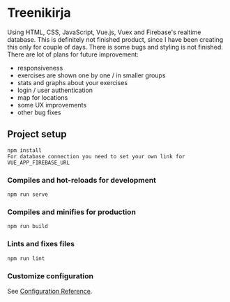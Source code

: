 # Treenikirja
Using HTML, CSS, JavaScript, Vue.js, Vuex and Firebase's realtime database.
This is definitely not finished product, since I have been creating this only for couple of days.
There is some bugs and styling is not finished. There are lot of plans for future improvement:
- responsiveness
- exercises are shown one by one / in smaller groups
- stats and graphs about your exercises
- login / user authentication
- map for locations
- some UX improvements
- other bug fixes

## Project setup
```
npm install
For database connection you need to set your own link for VUE_APP_FIREBASE_URL
```

### Compiles and hot-reloads for development
```
npm run serve
```

### Compiles and minifies for production
```
npm run build
```

### Lints and fixes files
```
npm run lint
```

### Customize configuration
See [Configuration Reference](https://cli.vuejs.org/config/).
